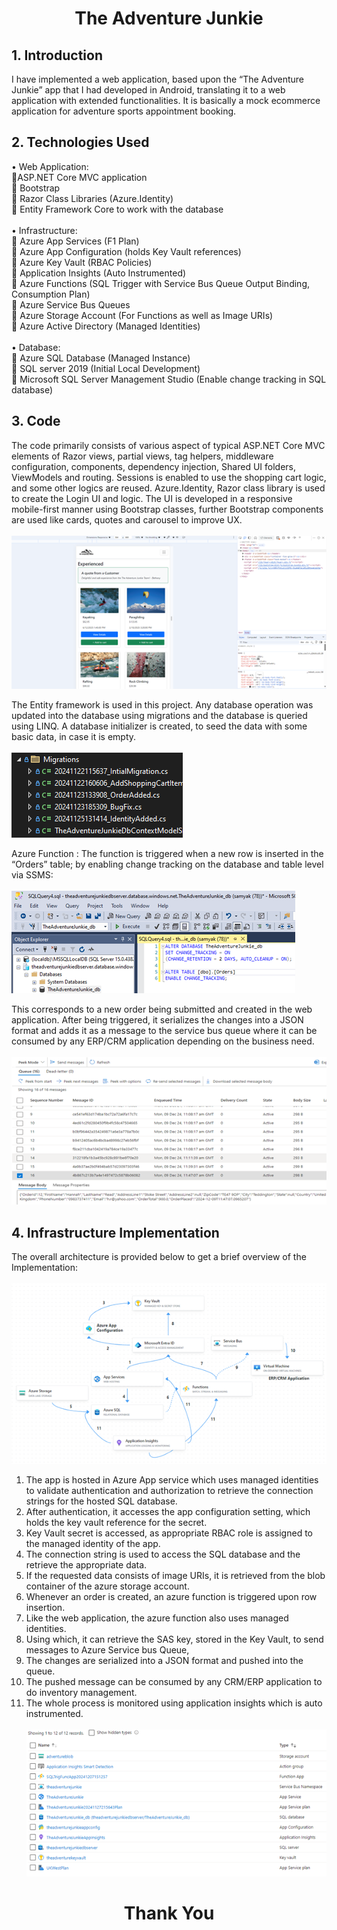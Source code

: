<h1 align="center">The Adventure Junkie</h1>

## 1.	Introduction
I have implemented a web application, based upon the “The Adventure Junkie” app that I had developed in Android, translating it to a web application with extended functionalities. It is basically a mock ecommerce application for adventure sports appointment booking.

## 2.	Technologies Used
•	Web Application: <br>
🔹ASP.NET Core MVC application <br>
🔹	Bootstrap <br>
🔹	Razor Class Libraries (Azure.Identity) <br>
🔹	Entity Framework Core to work with the database <br>
<br>
•	Infrastructure: <br>
🔹	Azure App Services (F1 Plan) <br>
🔹	Azure App Configuration (holds Key Vault references) <br>
🔹	Azure Key Vault (RBAC Policies) <br>
🔹	Application Insights (Auto Instrumented) <br>
🔹	Azure Functions (SQL Trigger with Service Bus Queue Output Binding, Consumption Plan) <br>
🔹	Azure Service Bus Queues <br>
🔹	Azure Storage Account (For Functions as well as Image URIs) <br>
🔹	Azure Active Directory (Managed Identities) <br>
<br>
•	Database: <br>
🔹	Azure SQL Database (Managed Instance) <br>
🔹	SQL server 2019 (Initial Local Development) <br>
🔹	Microsoft SQL Server Management Studio (Enable change tracking in SQL database) <br>

## 3.	Code
The code primarily consists of various aspect of typical ASP.NET Core MVC elements of Razor views, partial views, tag helpers, middleware configuration, components, dependency injection, Shared UI folders, ViewModels and routing. Sessions is enabled to use the shopping cart logic, and some other logics are reused. Azure.Identity, Razor class library is used to create the Login UI and logic.
The UI is developed in a responsive mobile-first manner using Bootstrap classes, further Bootstrap components are used like cards, quotes and carousel to improve UX. <br>
<br>
![Alt text](images/Picture1.png)
<br>
 
The Entity framework is used in this project. Any database operation was updated into the database using migrations and the database is queried using LINQ. A database initializer is created, to seed the data with some basic data, in case it is empty.<br>
<br>
![Alt text](images/Picture2.png)
<br>
 
Azure Function : The function is triggered when a new row is inserted in the “Orders” table; by enabling change tracking on the database and table level via SSMS:<br>
<br>
![Alt text](images/Picture3.png)
<br>
 
 This corresponds to a new order being submitted and created in the web application. After being triggered, it serializes the changes into a JSON format and adds it as a message to the service bus queue where it can be consumed by any ERP/CRM application depending on the business need.<br>
 <br>
 ![Alt text](images/Picture4.png)
 <br>
 


## 4.	Infrastructure Implementation
The overall architecture is provided below to get a brief overview of the Implementation:<br>
<br>
![Alt text](images/Picture5.png)
<br>
 
1)	The app is hosted in Azure App service which uses managed identities to validate authentication and authorization to retrieve the connection strings for the hosted SQL database.
2)	After authentication, it accesses the app configuration setting, which holds the key vault reference for the secret.
3)	Key Vault secret is accessed, as appropriate RBAC role is assigned to the managed identity of the app.
4)	The connection string is used to access the SQL database and the retrieve the appropriate data.
5)	If the requested data consists of image URIs, it is retrieved from the blob container of the azure storage account.
6)	Whenever an order is created, an azure function is triggered upon row insertion.
7)	Like the web application, the azure function also uses managed identities.
8)	Using which, it can retrieve the SAS key, stored in the Key Vault, to send messages to Azure Service bus Queue, 
9)	The changes are serialized into a JSON format and pushed into the queue.
10)	The pushed message can be consumed by any CRM/ERP application to do inventory management.
11)	The whole process is monitored using application insights which is auto instrumented.<br>
<br>![Alt text](images/Picture6.png)
<h1 align="center">Thank You</h1>
 
